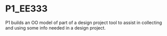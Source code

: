 # P1_EE333
P1 builds an OO model of part of a design project tool to assist in collecting and using some info needed in a design project.
